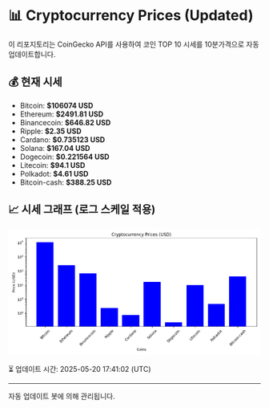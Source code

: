 
# 📊 Cryptocurrency Prices (Updated)

이 리포지토리는 CoinGecko API를 사용하여 코인 TOP 10 시세를 10분가격으로 자동 업데이트합니다.

## 💰 현재 시세
- Bitcoin: **$106074 USD**
- Ethereum: **$2491.81 USD**
- Binancecoin: **$646.82 USD**
- Ripple: **$2.35 USD**
- Cardano: **$0.735123 USD**
- Solana: **$167.04 USD**
- Dogecoin: **$0.221564 USD**
- Litecoin: **$94.1 USD**
- Polkadot: **$4.61 USD**
- Bitcoin-cash: **$388.25 USD**

## 📈 시세 그래프 (로그 스케일 적용)
![Crypto Prices](crypto_prices.png)

⏳ 업데이트 시간: 2025-05-20 17:41:02 (UTC)

---
자동 업데이트 봇에 의해 관리됩니다.
